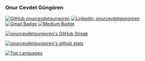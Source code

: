 ### Onur Cevdet Güngören

[![GitHub onurcevdetgungoren](https://img.shields.io/github/followers/onurcevdetgungoren?label=Follow&style=social)](https://github.com/onurcevdetgungoren)
[![Linkedin: onurcevdetgungoren](https://img.shields.io/badge/-onurcevdetgungoren-blue?style=flat-square&logo=Linkedin&logoColor=white&link=https://www.linkedin.com/in/onurcevdetgungoren/)](https://www.linkedin.com/in/onurcevdetgungoren/)
[![Gmail Badge](https://img.shields.io/badge/-onurcevdetgungoren-c14438?style=flat&logo=Gmail&logoColor=white&link=mailto:onurcevdetgungoren@gmail.com)](mailto:onurcevdetgungoren@gmail.com)
[![Medium Badge](https://img.shields.io/badge/-onurcevdetgungoren-000000?style=flat&labelColor=000000&logo=Medium&link=https://medium.com/@onurcevdetgungoren)](https://medium.com/@onurcevdetgungoren)

[![onurcevdetgungoren's GitHub Streak](https://github-readme-streak-stats.herokuapp.com/?user=onurcevdetgungoren&theme=gotham)](https://github.com/DenverCoder1/github-readme-streak-stats)

[![onurcevdetgungoren's github stats](https://github-readme-stats.vercel.app/api?username=onurcevdetgungoren&theme=tokyonight&show_icons=true&count_private=true)](https://github.com/anuraghazra/github-readme-stats)

[![Top Languages](https://github-readme-stats.vercel.app/api/top-langs/?username=onurcevdetgungoren&layout=compact&langs_count=10&theme=gotham)](https://github.com/anuraghazra/github-readme-stats)
